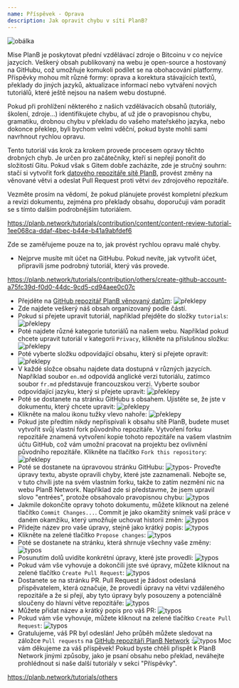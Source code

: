 ```yaml
---
name: Příspěvek - Oprava
description: Jak opravit chybu v síti PlanB?
---
```

![obálka](assets/cover.webp)

Mise PlanB je poskytovat přední vzdělávací zdroje o Bitcoinu v co nejvíce jazycích. Veškerý obsah publikovaný na webu je open-source a hostovaný na GitHubu, což umožňuje komukoli podílet se na obohacování platformy. Příspěvky mohou mít různé formy: oprava a korektura stávajících textů, překlady do jiných jazyků, aktualizace informací nebo vytváření nových tutoriálů, které ještě nejsou na našem webu dostupné.

Pokud při prohlížení některého z našich vzdělávacích obsahů (tutoriály, školení, zdroje...) identifikujete chybu, ať už jde o pravopisnou chybu, gramatiku, drobnou chybu v překladu do vašeho mateřského jazyka, nebo dokonce překlep, byli bychom velmi vděční, pokud byste mohli sami navrhnout rychlou opravu.

Tento tutoriál vás krok za krokem provede procesem opravy těchto drobných chyb. Je určen pro začátečníky, kteří si nepřejí ponořit do složitostí Gitu. Pokud však s Gitem dobře zacházíte, zde je stručný souhrn: stačí si vytvořit fork [datového repozitáře sítě PlanB](https://github.com/PlanB-Network/bitcoin-educational-content), provést změny na věnované větvi a odeslat Pull Request proti větvi `dev` zdrojového repozitáře.

Vezměte prosím na vědomí, že pokud plánujete provést kompletní přezkum a revizi dokumentu, zejména pro překlady obsahu, doporučuji vám poradit se s tímto dalším podrobnějším tutoriálem.

https://planb.network/tutorials/contribution/content/content-review-tutorial-1ee068ca-ddaf-4bec-b44e-b41a9abfdef6

 Zde se zaměřujeme pouze na to, jak provést rychlou opravu malé chyby.

- Nejprve musíte mít účet na GitHubu. Pokud nevíte, jak vytvořit účet, připravili jsme podrobný tutoriál, který vás provede.

https://planb.network/tutorials/contribution/others/create-github-account-a75fc39d-f0d0-44dc-9cd5-cd94aee0c07c


- Přejděte na [GitHub repozitář PlanB věnovaný datům](https://github.com/PlanB-Network/bitcoin-educational-content):
![překlepy](assets/01.webp)
- Zde najdete veškerý náš obsah organizovaný podle částí.
- Pokud si přejete upravit tutoriál, například přejděte do složky `tutorials`:
![překlepy](assets/02.webp)
- Poté najdete různé kategorie tutoriálů na našem webu. Například pokud chcete upravit tutoriál v kategorii `Privacy`, klikněte na příslušnou složku:
![překlepy](assets/03.webp)
- Poté vyberte složku odpovídající obsahu, který si přejete opravit:
![překlepy](assets/04.webp)
- V každé složce obsahu najdete data dostupná v různých jazycích. Například soubor `en.md` odpovídá anglické verzi tutoriálu, zatímco soubor `fr.md` představuje francouzskou verzi. Vyberte soubor odpovídající jazyku, který si přejete upravit: ![překlepy](assets/05.webp)
- Poté se dostanete na stránku GitHubu s obsahem. Ujistěte se, že jste v dokumentu, který chcete upravit: ![překlepy](assets/06.webp)
- Klikněte na malou ikonu tužky vlevo nahoře: ![překlepy](assets/07.webp)
- Pokud jste předtím nikdy nepřispívali k obsahu sítě PlanB, budete muset vytvořit svůj vlastní fork původního repozitáře. Vytvoření forku repozitáře znamená vytvoření kopie tohoto repozitáře na vašem vlastním účtu GitHub, což vám umožní pracovat na projektu bez ovlivnění původního repozitáře. Klikněte na tlačítko `Fork this repository`: ![překlepy](assets/08.webp)
- Poté se dostanete na úpravovou stránku GitHubu: ![typos](assets/09.webp)- Proveďte úpravy textu, abyste opravili chyby, které jste zaznamenali. Nebojte se, v tuto chvíli jste na svém vlastním forku, takže to zatím nezmění nic na webu PlanB Network. Například zde si představme, že jsem upravil slovo "entrées", protože obsahovalo pravopisnou chybu: ![typos](assets/10.webp)
- Jakmile dokončíte opravy tohoto dokumentu, můžete kliknout na zelené tlačítko `Commit Changes...`. Commit je jako okamžitý snímek vaší práce v daném okamžiku, který umožňuje uchovat historii změn: ![typos](assets/11.webp)
- Přidejte název pro vaše úpravy, stejně jako krátký popis: ![typos](assets/12.webp)
- Klikněte na zelené tlačítko `Propose changes`: ![typos](assets/13.webp)
- Poté se dostanete na stránku, která shrnuje všechny vaše změny: ![typos](assets/14.webp)
- Posunutím dolů uvidíte konkrétní úpravy, které jste provedli: ![typos](assets/15.webp)
- Pokud vám vše vyhovuje a dokončili jste své úpravy, můžete kliknout na zelené tlačítko `Create Pull Request`: ![typos](assets/16.webp)
- Dostanete se na stránku PR. Pull Request je žádost odeslaná přispěvatelem, která označuje, že provedli úpravy na větvi vzdáleného repozitáře a že si přejí, aby tyto úpravy byly posouzeny a potenciálně sloučeny do hlavní větve repozitáře: ![typos](assets/17.webp)
- Můžete přidat název a krátký popis pro váš PR: ![typos](assets/18.webp)
- Pokud vám vše vyhovuje, můžete kliknout na zelené tlačítko `Create Pull Request`: ![typos](assets/19.webp)
- Gratulujeme, váš PR byl odeslán! Jeho průběh můžete sledovat na záložce `Pull requests` na [GitHub repozitáři PlanB Network](https://github.com/PlanB-Network/bitcoin-educational-content/pulls) :![typos](assets/20.webp)
Moc vám děkujeme za váš příspěvek! Pokud byste chtěli přispět k PlanB Network jinými způsoby, jako je psaní obsahu nebo překlad, neváhejte prohlédnout si naše další tutoriály v sekci "Příspěvky".

https://planb.network/tutorials/others


